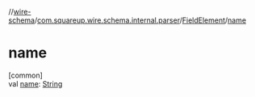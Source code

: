 //[wire-schema](../../../index.md)/[com.squareup.wire.schema.internal.parser](../index.md)/[FieldElement](index.md)/[name](name.md)

# name

[common]\
val [name](name.md): [String](https://kotlinlang.org/api/latest/jvm/stdlib/kotlin/-string/index.html)
